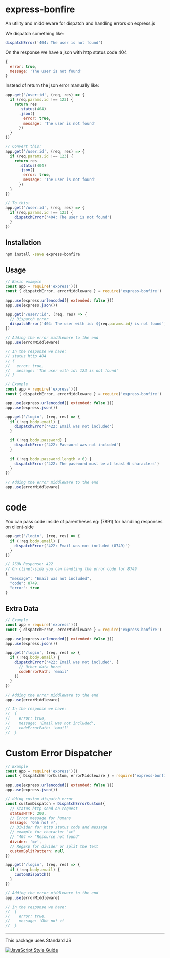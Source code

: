 # express-bonfire

An utility and middleware for dispatch and handling errors on express.js

We dispatch something like:
```javascript
dispatchError('404: The user is not found')
```
On the response we have a json with http status code 404
```javascript
{
  error: true,
  message: 'The user is not found'
}
```

Instead of return the json error manually like:

```javascript
app.get('/user:id', (req, res) => {
  if (req.params.id !== 123) {
    return res
      .status(404)
      .json({
        error: true,
        message: 'The user is not found'
      })
  }
})
```

```javascript
// Convert this:
app.get('/user:id', (req, res) => {
  if (req.params.id !== 123) {
    return res
      .status(404)
      .json({
        error: true,
        message: 'The user is not found'
      })
  }
})

// To this:
app.get('/user:id', (req, res) => {
  if (req.params.id !== 123) {
    dispatchError('404: The user is not found')
  }
})
```

## Installation

```bash
npm install -save express-bonfire
```

## Usage

```javascript
// Basic example
const app = require('express')()
const { dispatchError, errorMiddleware } = require('express-bonfire')

app.use(express.urlencoded({ extended: false }))
app.use(express.json())

app.get('/user/:id', (req, res) => {
  // Dispatch error
  dispatchError(`404: The user with id: ${req.params.id} is not found`)
})

// Adding the error middleware to the end
app.use(errorMiddleware)

// In the response we have:
// status http 404 
// {
//   error: true,
//   message: 'The user with id: 123 is not found'
// }
```

```javascript
// Example
const app = require('express')()
const { dispatchError, errorMiddleware } = require('express-bonfire')

app.use(express.urlencoded({ extended: false }))
app.use(express.json())

app.get('/login', (req, res) => {
  if (!req.body.email) {
    dispatchError('422: Email was not included')
  }

  if (!req.body.password) {
    dispatchError('422: Password was not included')
  }

  if (!req.body.password.length < 6) {
    dispatchError('422: The password must be at least 6 characters')
  }
})

// Adding the error middleware to the end
app.use(errorMiddleware)
```

# code
You can pass code inside of parentheses eg: (7891) for handling responses on client-side
```javascript
app.get('/login', (req, res) => {
  if (!req.body.email) {
    dispatchError('422: Email was not included (8749)')
  }
})

// JSON Response: 422
// On clinet-side you can handling the error code for 8749
{
  "message": "Email was not included",
  "code": 8749,
  "error": true
}
```


## Extra Data

```javascript
// Example
const app = require('express')()
const { dispatchError, errorMiddleware } = require('express-bonfire')

app.use(express.urlencoded({ extended: false }))
app.use(express.json())

app.get('/login', (req, res) => {
  if (!req.body.email) {
    dispatchError('422: Email was not included', {
      // Other data here!
      codeErrorPath: 'email'
    })
  }
})

// Adding the error middleware to the end
app.use(errorMiddleware)

// In the response we have:
//  {
//    error: true,
//    message: 'Email was not included',
//    codeErrorPath: 'email'
//  }
```
# Custom Error Dispatcher
```javascript
// Example
const app = require('express')()
const { DispatchErrorCustom, errorMiddleware } = require('express-bonfire')

app.use(express.urlencoded({ extended: false }))
app.use(express.json())

// dding custom dispatch error
const customDispatch = DispatchErrorCustom({
  // Status http send on request
  statusHTTP: 200,
  // Error message for humans
  message: 'Ohh no! 🔥',
  // Divider for http status code and message
  // example for character "=>"
  // "404 => "Resource not found"
  divider: '=>',
  // RegExp for divider or split the text
  customSplitPattern: null
})

app.get('/login', (req, res) => {
  if (!req.body.email) {
    customDispatch()
  }
})

// Adding the error middleware to the end
app.use(errorMiddleware)

// In the response we have:
//  {
//    error: true,
//    message: 'Ohh no! 🔥'
//  }
```
-----

This package uses Standard JS

[![JavaScript Style Guide](https://cdn.rawgit.com/standard/standard/master/badge.svg)](https://github.com/standard/standard)